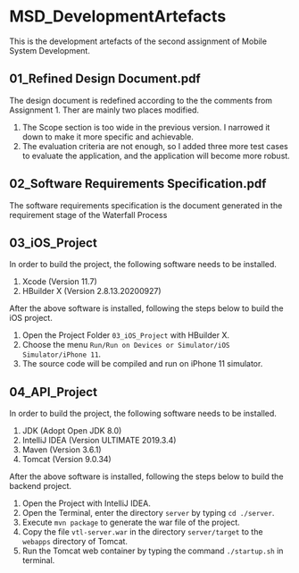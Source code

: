 # MSD_DevelopmentArtefacts
This is the development artefacts of the second assignment of Mobile System Development.
## 01_Refined Design Document.pdf
The design document is redefined according to the the comments from Assignment 1. Ther are mainly two places modified.

1. The Scope section is too wide in the previous version. I narrowed it down to make it more specific and achievable. 
2. The evaluation criteria are not enough, so I added three more test cases to evaluate the application, and the application will become more robust. 

## 02_Software Requirements Specification.pdf
The software requirements specification is the document generated in the requirement stage of the Waterfall Process

## 03_iOS_Project
In order to build the project, the following software needs to be installed. 
1. Xcode (Version 11.7)
2. HBuilder X (Version 2.8.13.20200927)

After the above software is installed, following the steps below to build the iOS project. 
1. Open the Project Folder `03_iOS_Project` with HBuilder X.
2. Choose the menu `Run/Run on Devices or Simulator/iOS Simulator/iPhone 11`.
3. The source code will be compiled and run on iPhone 11 simulator.


## 04_API_Project
In order to build the project, the following software needs to be installed. 
1. JDK (Adopt Open JDK 8.0)
2. IntelliJ IDEA (Version ULTIMATE 2019.3.4)
3. Maven (Version 3.6.1)
4. Tomcat (Version 9.0.34) 

After the above software is installed, following the steps below to build the backend project. 
1. Open the Project with IntelliJ IDEA.
2. Open the Terminal, enter the directory `server` by typing `cd ./server`.
3. Execute `mvn package` to generate the war file of the project.
4. Copy the file `vtl-server.war` in the directory `server/target` to the `webapps` directory of Tomcat.
5. Run the Tomcat web container by typing the command `./startup.sh` in terminal.
